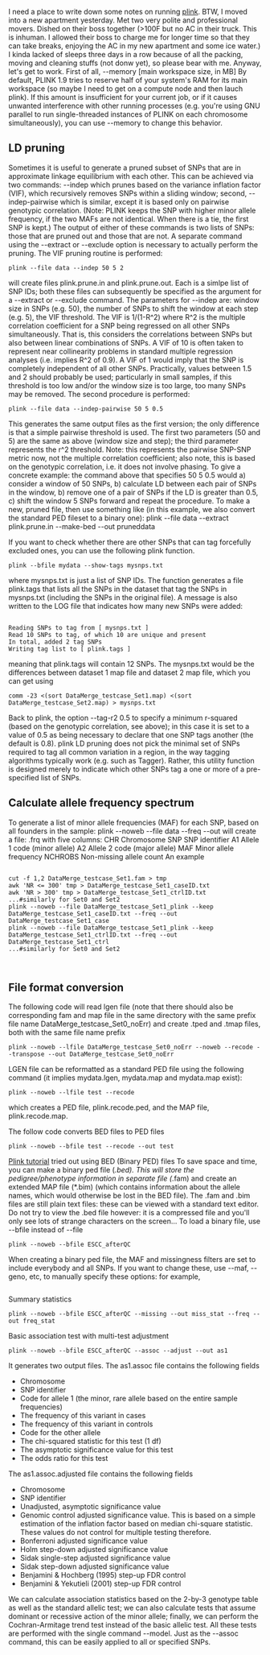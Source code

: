 I need a place to write down some notes on running <a href="http://pngu.mgh.harvard.edu/~purcell/plink/">plink</a>. BTW, I moved into a new apartment yesterday. Met two very polite and professional movers. Dished on their boss together (>100F but no AC in their truck. This is inhuman. I allowed their boss to charge me for longer time so that they can take breaks, enjoying the AC in my new apartment and some ice water.) I kinda lacked of sleeps three days in a row because of all the packing, moving and cleaning stuffs (not donw yet), so please bear with me. Anyway, let's get to work.
First of all, --memory [main workspace size, in MB]
By default, PLINK 1.9 tries to reserve half of your system's RAM for its main workspace (so maybe I need to get on a compute node and then lauch plink). If this amount is insufficient for your current job, or if it causes unwanted interference with other running processes (e.g. you're using GNU parallel to run single-threaded instances of PLINK on each chromosome simultaneously), you can use --memory to change this behavior.
<h2>LD pruning</h2>
Sometimes it is useful to generate a pruned subset of SNPs that are in approximate linkage equilibrium with each other. This can be achieved via two commands: --indep which prunes based on the variance inflation factor (VIF), which recursively removes SNPs within a sliding window; second, --indep-pairwise which is similar, except it is based only on pairwise genotypic correlation. (Note: PLINK keeps the SNP with higher minor allele frequency, if the two MAFs are not identical.  When there is a tie, the first SNP is kept.)
The output of either of these commands is two lists of SNPs: those that are pruned out and those that are not. A separate command using the --extract or --exclude option is necessary to actually perform the pruning.
The VIF pruning routine is performed:
<pre><code>plink --file data --indep 50 5 2</code></pre>
will create files plink.prune.in and plink.prune.out. Each is a simlpe list of SNP IDs; both these files can subsequently be specified as the argument for a --extract or --exclude command.
The parameters for --indep are: window size in SNPs (e.g. 50), the number of SNPs to shift the window at each step (e.g. 5), the VIF threshold. The VIF is 1/(1-R^2) where R^2 is the multiple correlation coefficient for a SNP being regressed on all other SNPs simultaneously. That is, this considers the correlations between SNPs but also between linear combinations of SNPs. A VIF of 10 is often taken to represent near collinearity problems in standard multiple regression analyses (i.e. implies R^2 of 0.9). A VIF of 1 would imply that the SNP is completely independent of all other SNPs. Practically, values between 1.5 and 2 should probably be used; particularly in small samples, if this threshold is too low and/or the window size is too large, too many SNPs may be removed.
The second procedure is performed:
<pre><code>plink --file data --indep-pairwise 50 5 0.5</code></pre>
This generates the same output files as the first version; the only difference is that a simple pairwise threshold is used. The first two parameters (50 and 5) are the same as above (window size and step); the third parameter represents the r^2 threshold. Note: this represents the pairwise SNP-SNP metric now, not the multiple correlation coefficient; also note, this is based on the genotypic correlation, i.e. it does not involve phasing.
To give a concrete example: the command above that specifies 50 5 0.5 would a) consider a window of 50 SNPs, b) calculate LD between each pair of SNPs in the window, b) remove one of a pair of SNPs if the LD is greater than 0.5, c) shift the window 5 SNPs forward and repeat the procedure.
To make a new, pruned file, then use something like (in this example, we also convert the standard PED fileset to a binary one):
plink --file data --extract plink.prune.in --make-bed --out pruneddata

If you want to check whether there are other SNPs that can tag forcefully excluded ones, you can use the following plink function.
<pre><code>plink --bfile mydata --show-tags mysnps.txt</code></pre>
where mysnps.txt is just a list of SNP IDs. The function generates a file plink.tags that lists all the SNPs in the dataset that tag the SNPs in mysnps.txt (including the SNPs in the original file). A message is also written to the LOG file that indicates how many new SNPs were added:
<pre><code>
Reading SNPs to tag from [ mysnps.txt ]
Read 10 SNPs to tag, of which 10 are unique and present
In total, added 2 tag SNPs
Writing tag list to [ plink.tags ]
</code></pre>
meaning that plink.tags will contain 12 SNPs. The mysnps.txt would be the differences between dataset 1 map file and dataset 2 map file, which you can get using
<pre><code>comm -23 <(sort DataMerge_testcase_Set1.map) <(sort DataMerge_testcase_Set2.map) > mysnps.txt </code></pre>
Back to plink, the option --tag-r2 0.5 to specify a minimum r-squared (based on the genotypic correlation, see above); in this case it is set to a value of 0.5 as being necessary to declare that one SNP tags another (the default is 0.8). 
plink LD pruning does not pick the minimal set of SNPs required to tag all common variation in a region, in the way tagging algorithms typically work (e.g. such as Tagger). Rather, this utility function is designed merely to indicate which other SNPs tag a one or more of a pre-specified list of SNPs.

<h2>Calculate allele frequency spectrum</h2>
To generate a list of minor allele frequencies (MAF) for each SNP, based on all founders in the sample:
plink --noweb --file data --freq --out <outputprefix>
will create a file:
     <outputprefix>.frq
with five columns:
     CHR       Chromosome
     SNP       SNP identifier
     A1        Allele 1 code (minor allele)
     A2        Allele 2 code (major allele)
     MAF       Minor allele frequency
     NCHROBS   Non-missing allele count
An example
<pre><code>
cut -f 1,2 DataMerge_testcase_Set1.fam > tmp
awk 'NR <= 300' tmp > DataMerge_testcase_Set1_caseID.txt
awk 'NR > 300' tmp > DataMerge_testcase_Set1_ctrlID.txt
...#similarly for Set0 and Set2
plink --noweb --file DataMerge_testcase_Set1_plink --keep DataMerge_testcase_Set1_caseID.txt --freq --out DataMerge_testcase_Set1_case
plink --noweb --file DataMerge_testcase_Set1_plink --keep DataMerge_testcase_Set1_ctrlID.txt --freq --out DataMerge_testcase_Set1_ctrl
...#similarly for Set0 and Set2

</code></pre>

<h2>File format conversion</h2>
The following code will read lgen file (note that there should also be corresponding fam and map file in the same directory with the same prefix file name DataMerge_testcase_Set0_noErr) and create .tped and .tmap files, both with the same file name prefix 
<pre><code>plink --noweb --lfile DataMerge_testcase_Set0_noErr --noweb --recode --transpose --out DataMerge_testcase_Set0_noErr</code></pre>

LGEN file can be reformatted as a standard PED file using the following command (it implies mydata.lgen, mydata.map and mydata.map exist):
<pre><code>plink --noweb --lfile test --recode</code></pre>
which creates a PED file, plink.recode.ped, and the MAP file, plink.recode.map.

The follow code converts BED files to PED files
<pre><code>plink --noweb --bfile test --recode --out test</code></pre>

<a href="http://pngu.mgh.harvard.edu/~purcell/plink/tutorial.shtml">Plink tutorial</a> tried out using BED (Binary PED) files
To save space and time, you can make a binary ped file (*.bed). This will store the pedigree/phenotype information in separate file (*.fam) and create an extended MAP file (*.bim) (which contains information about the allele names, which would otherwise be lost in the BED file). The .fam and .bim files are still plain text files: these can be viewed with a standard text editor. Do not try to view the .bed file however: it is a compressed file and you'll only see lots of strange characters on the screen...
To load a binary file, use --bfile instead of --file
<pre><code>plink --noweb --bfile ESCC_afterQC</code></pre>
When creating a binary ped file, the MAF and missingness filters are set to include everybody and all SNPs. If you want to change these, use --maf, --geno, etc, to manually specify these options: for example,
<pre><code></code></pre>
Summary statistics
<pre><code>plink --noweb --bfile ESCC_afterQC --missing --out miss_stat --freq --out freq_stat </code></pre>
Basic association test with multi-test adjustment
<pre><code>plink --noweb --bfile ESCC_afterQC --assoc --adjust --out as1</code></pre>
It generates two output files. The as1.assoc file contains the following fields
<ul>
<li>Chromosome</li>
<li>SNP identifier</li>
<li>Code for allele 1 (the minor, rare allele based on the entire sample frequencies)</li>
<li>The frequency of this variant in cases</li>
<li>The frequency of this variant in controls</li>
<li>Code for the other allele</li>
<li>The chi-squared statistic for this test (1 df)</li>
<li>The asymptotic significance value for this test</li>
<li>The odds ratio for this test</li>
</ul>
The as1.assoc.adjusted file contains the following fields
<ul>
<li>Chromosome</li>
<li>SNP identifier</li>
<li>Unadjusted, asymptotic significance value</li>
<li>Genomic control adjusted significance value. This is based on a simple estimation of the inflation factor based on median chi-square statistic. These values do not control for multiple testing therefore.</li>
<li>Bonferroni adjusted significance value</li>
<li>Holm step-down adjusted significance value</li>
<li>Sidak single-step adjusted significance value</li>
<li>Sidak step-down adjusted significance value</li>
<li>Benjamini & Hochberg (1995) step-up FDR control</li>
<li>Benjamini & Yekutieli (2001) step-up FDR control</li>
</ul>
We can calculate association statistics based on the 2-by-3 genotype table as well as the standard allelic test; we can also calculate tests that assume dominant or recessive action of the minor allele; finally, we can perform the Cochran-Armitage trend test instead of the basic allelic test. All these tests are performed with the single command --model. Just as the --assoc command, this can be easily applied to all or specified SNPs.
<pre><codeplink --noweb --bfile ESCC_afterQC --model --snp rs1988293 --out mod1</code>
